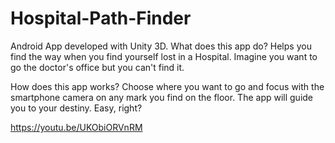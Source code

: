 # Hospital-Path-Finder
Android App developed with Unity 3D.
What does this app do? Helps you find the way when you find yourself lost in a Hospital. Imagine you want to go the doctor's office but you can't find it.

How does this app works? Choose where you want to go and focus with the smartphone camera on any mark you find on the floor. The app will guide you to your destiny. Easy, right?

https://youtu.be/UKObiORVnRM
